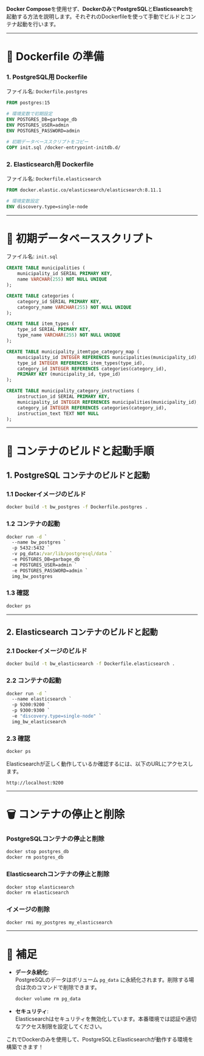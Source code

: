 **Docker Compose**を使用せず、**Dockerのみ**で**PostgreSQL**と**Elasticsearch**を起動する方法を説明します。それぞれのDockerfileを使って手動でビルドとコンテナ起動を行います。

---

# 📄 **Dockerfile の準備**

### 1. **PostgreSQL用 Dockerfile**

ファイル名: `Dockerfile.postgres`

```dockerfile
FROM postgres:15

# 環境変数で初期設定
ENV POSTGRES_DB=garbage_db
ENV POSTGRES_USER=admin
ENV POSTGRES_PASSWORD=admin

# 初期データベーススクリプトをコピー
COPY init.sql /docker-entrypoint-initdb.d/
```

### 2. **Elasticsearch用 Dockerfile**

ファイル名: `Dockerfile.elasticsearch`

```dockerfile
FROM docker.elastic.co/elasticsearch/elasticsearch:8.11.1

# 環境変数設定
ENV discovery.type=single-node
```

---

# 📄 **初期データベーススクリプト**

ファイル名: `init.sql`

```sql
CREATE TABLE municipalities (
    municipality_id SERIAL PRIMARY KEY,
    name VARCHAR(255) NOT NULL UNIQUE
);

CREATE TABLE categories (
    category_id SERIAL PRIMARY KEY,
    category_name VARCHAR(255) NOT NULL UNIQUE
);

CREATE TABLE item_types (
    type_id SERIAL PRIMARY KEY,
    type_name VARCHAR(255) NOT NULL UNIQUE
);

CREATE TABLE municipality_itemtype_category_map (
    municipality_id INTEGER REFERENCES municipalities(municipality_id),
    type_id INTEGER REFERENCES item_types(type_id),
    category_id INTEGER REFERENCES categories(category_id),
    PRIMARY KEY (municipality_id, type_id)
);

CREATE TABLE municipality_category_instructions (
    instruction_id SERIAL PRIMARY KEY,
    municipality_id INTEGER REFERENCES municipalities(municipality_id),
    category_id INTEGER REFERENCES categories(category_id),
    instruction_text TEXT NOT NULL
);
```

---

# 🚀 **コンテナのビルドと起動手順**

## 1. **PostgreSQL コンテナのビルドと起動**

### 1.1 Dockerイメージのビルド

```bash
docker build -t bw_postgres -f Dockerfile.postgres .
```

### 1.2 コンテナの起動

```cmd
docker run -d `
  --name bw_postgres `
  -p 5432:5432 `
  -v pg_data:/var/lib/postgresql/data `
  -e POSTGRES_DB=garbage_db `
  -e POSTGRES_USER=admin `
  -e POSTGRES_PASSWORD=admin `
  img_bw_postgres
```

### 1.3 確認

```bash
docker ps
```

---

## 2. **Elasticsearch コンテナのビルドと起動**

### 2.1 Dockerイメージのビルド

```bash
docker build -t bw_elasticsearch -f Dockerfile.elasticsearch .
```

### 2.2 コンテナの起動

```cmd
docker run -d `
  --name elasticsearch `
  -p 9200:9200 `
  -p 9300:9300 `
  -e "discovery.type=single-node" `
  img_bw_elasticsearch
```

### 2.3 確認

```bash
docker ps
```

Elasticsearchが正しく動作しているか確認するには、以下のURLにアクセスします。

```
http://localhost:9200
```

---

# 🗑️ **コンテナの停止と削除**

### PostgreSQLコンテナの停止と削除

```bash
docker stop postgres_db
docker rm postgres_db
```

### Elasticsearchコンテナの停止と削除

```bash
docker stop elasticsearch
docker rm elasticsearch
```

### イメージの削除

```bash
docker rmi my_postgres my_elasticsearch
```

---

# 📝 **補足**

- **データ永続化**:  
  PostgreSQLのデータはボリューム `pg_data` に永続化されます。削除する場合は次のコマンドで削除できます。  
  ```bash
  docker volume rm pg_data
  ```

- **セキュリティ**:  
  Elasticsearchはセキュリティを無効化しています。本番環境では認証や適切なアクセス制限を設定してください。

これでDockerのみを使用して、PostgreSQLとElasticsearchが動作する環境を構築できます！